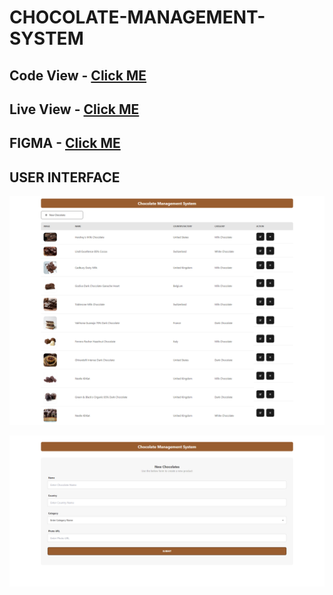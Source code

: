 # CHOCOLATE-MANAGEMENT-SYSTEM

## Code View - [Click ME](./my-app/src/)

## Live View - [Click ME](https://chocolate-master.netlify.app/)

## FIGMA - [Click ME](./assets/chocolate%20Management%20System.fig)

## USER INTERFACE

![ui-2](<./assets/UI%20(2).png>)

![ui-1](<./assets/UI%20(1).png>)
